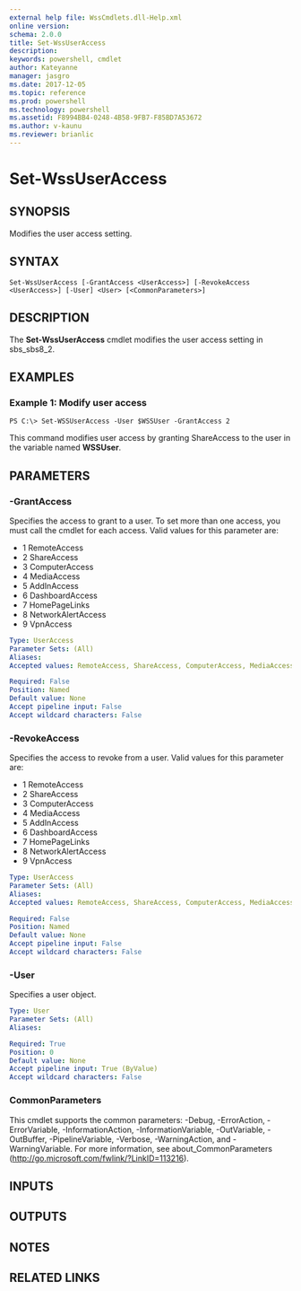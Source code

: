 ```yaml
---
external help file: WssCmdlets.dll-Help.xml
online version: 
schema: 2.0.0
title: Set-WssUserAccess
description: 
keywords: powershell, cmdlet
author: Kateyanne
manager: jasgro
ms.date: 2017-12-05
ms.topic: reference
ms.prod: powershell
ms.technology: powershell
ms.assetid: F8994BB4-0248-4B58-9FB7-F85BD7A53672
ms.author: v-kaunu
ms.reviewer: brianlic
---
```


# Set-WssUserAccess

## SYNOPSIS
Modifies the user access setting.

## SYNTAX

```
Set-WssUserAccess [-GrantAccess <UserAccess>] [-RevokeAccess <UserAccess>] [-User] <User> [<CommonParameters>]
```

## DESCRIPTION
The **Set-WssUserAccess** cmdlet modifies the user access setting in sbs_sbs8_2.

## EXAMPLES

### Example 1: Modify user access
```
PS C:\> Set-WSSUserAccess -User $WSSUser -GrantAccess 2
```

This command modifies user access by granting ShareAccess to the user in the variable named **WSSUser**.

## PARAMETERS

### -GrantAccess
Specifies the access to grant to a user.
To set more than one access, you must call the cmdlet for each access.
Valid values for this parameter are:
- 1 RemoteAccess
- 2 ShareAccess
- 3 ComputerAccess
- 4 MediaAccess
- 5 AddInAccess
- 6 DashboardAccess
- 7 HomePageLinks
- 8 NetworkAlertAccess
- 9 VpnAccess

```yaml
Type: UserAccess
Parameter Sets: (All)
Aliases: 
Accepted values: RemoteAccess, ShareAccess, ComputerAccess, MediaAccess, VpnAccess, DashboardAccess, HomePageLinks, NetworkAlertAccess

Required: False
Position: Named
Default value: None
Accept pipeline input: False
Accept wildcard characters: False
```

### -RevokeAccess
Specifies the access to revoke from a user.
Valid values for this parameter are:
- 1 RemoteAccess
- 2 ShareAccess
- 3 ComputerAccess
- 4 MediaAccess
- 5 AddInAccess
- 6 DashboardAccess
- 7 HomePageLinks
- 8 NetworkAlertAccess
- 9 VpnAccess

```yaml
Type: UserAccess
Parameter Sets: (All)
Aliases: 
Accepted values: RemoteAccess, ShareAccess, ComputerAccess, MediaAccess, VpnAccess, DashboardAccess, HomePageLinks, NetworkAlertAccess

Required: False
Position: Named
Default value: None
Accept pipeline input: False
Accept wildcard characters: False
```

### -User
Specifies a user object.

```yaml
Type: User
Parameter Sets: (All)
Aliases: 

Required: True
Position: 0
Default value: None
Accept pipeline input: True (ByValue)
Accept wildcard characters: False
```

### CommonParameters
This cmdlet supports the common parameters: -Debug, -ErrorAction, -ErrorVariable, -InformationAction, -InformationVariable, -OutVariable, -OutBuffer, -PipelineVariable, -Verbose, -WarningAction, and -WarningVariable. For more information, see about_CommonParameters (http://go.microsoft.com/fwlink/?LinkID=113216).

## INPUTS

## OUTPUTS

## NOTES

## RELATED LINKS

